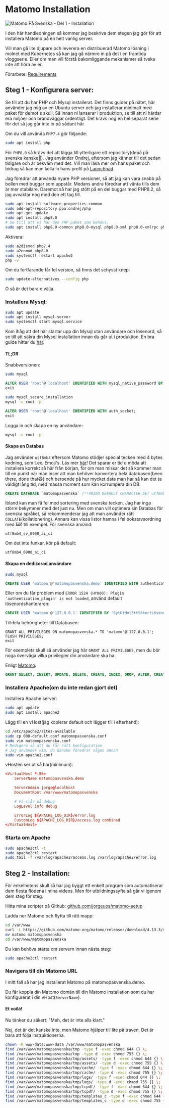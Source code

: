 # Matomo Installation

![Matomo På Svenska - Del 1 - Installation](../../images/MPS-1-Installation.png)

I den här handledningen så kommer jag beskriva dem stegen jag gör för att installera Matomo på en helt vanlig server.

Vill man gå lite djupare och leverera en distribuerad Matomo lösning i molnet med Kubernetes så kan jag gå närmre in på det i en framtida vloggserie. Eller om man vill förstå bakomliggande mekanismer så tveka inte att höra av er.


Förarbete:
[Requirements](https://matomo.org/docs/requirements/requirements/)


## Steg 1 - Konfigurera server:

Se till att du har PHP och Mysql installerat. Det finns guider på nätet, här använder jag mig av en Ubuntu server och jag installerar minimalt med paket för demot's skull. Så innan ni lanserar i produktion, se till att ni härdar era miljöer och brandväggar ordentligt. Det krävs nog en hel separat serie för det så jag går inte in på sådant här.

Om du vill använda `PHP7.4` gör följande:
```bash
sudo apt install php
```

För `PHP8.0` så krävs det att lägga till ytterligare ett repository(depå på svenska kanske🤔). Jag använder Ondrej, eftersom jag känner till det sedan tidigare och är bekväm med det. Vill man läsa mer om hans paket och bidrag så kan man kolla in hans profil på [Launchpad](https://launchpad.net/~ondrej).

Jag föredrar att använda nyare PHP versioner, så att jag kan vara snabb på bollen med buggar som uppstår. Medans andra föredrar att vänta tills dem är mer stabilare. Däremot så har jag stött på en del buggar med PHP8.2, så jag avvaktar nog med den ett tag till.

```bash
sudo apt install software-properties-common
sudo add-apt-repository ppa:ondrej/php
sudo apt-get update
sudo apt install php8.0
# Se till att vi har dem PHP paket som behövs.
sudo apt install php8.0-common php8.0-mysql php8.0-xml php8.0-xmlrpc php8.0-curl php8.0-gd php8.0-imagick php8.0-cli php8.0-dev php8.0-imap php8.0-mbstring php8.0-opcache php8.0-soap php8.0-zip php8.0-intl -y
```

Aktivera:
```bash
sudo a2dismod php7.4
sudo a2enmod php8.0
sudo systemctl restart apache2
php -v
```
Om du fortfarande får fel version, så finns det schysst knep:
```bash
sudo update-alternatives --config php
```
O så är det bara o välja.



### Installera Mysql:

```bash
sudo apt update
sudo apt install mysql-server
sudo systemctl start mysql.service
```
Kom ihåg att det här startar upp din Mysql utan användare och lösenord, så se till att säkra din Mysql installation innan du går ut i produktion. En bra guide hittar du [här](https://www.digitalocean.com/community/tutorials/how-to-install-mysql-on-ubuntu-20-04).

#### TL;DR

Snabbversionen:
```bash
sudo mysql
```
```sql
ALTER USER 'root'@'localhost' IDENTIFIED WITH mysql_native_password BY 'password';
exit
```
```bash
sudo mysql_secure_installation
mysql -u root -p
```
```sql
ALTER USER 'root'@'localhost' IDENTIFIED WITH auth_socket;
exit
```

Logga in och skapa en ny användare:
```bash
mysql -u root -p
```

#### Skapa en Databas

Jag använder `utf8mb4` eftersom Matomo stödjer special tecken med 4 bytes kodning, som t.ex. Emoji's. Läs mer [här](https://matomo.org/faq/how-to-update/how-to-convert-the-database-to-utf8mb4-charset/)!
Det sparar er tid o möda att installera korrekt så här från början, för om man missar det så kommer man till en punkt när man inser att man behöver konvertera hela databasen(been there, done that😅) och beroende på hur mycket data man har så kan det ta väldigt lång tid, med massa moment som kan korrumpera din DB.

```sql
CREATE DATABASE `matomopasvenska` /*!40100 DEFAULT CHARACTER SET utf8mb4 COLLATE utf8mb4_sv_0900_ai_ci */ /*!80016 DEFAULT ENCRYPTION='N' */
```
Ibland kan man få fel med sortering med svenska tecken. Jag har inga större bekymmer med det just nu. Men om man vill optimera sin Databas för svenska språket, så rekommenderar jag att man använder rätt `COLLATE`(kollationering). Annars kan vissa listor hamna i fel bokstavsordning med `ÅÄÖ` till exempel.
För svenska använd:
```
utf8mb4_sv_0900_ai_ci
```
Om det inte funkar, kör på default:
```
utf8mb4_0900_ai_ci
```

#### Skapa en dedikerad användare

```bash
sudo mysql
```
```sql
CREATE USER 'matomo'@'matomopasvenska.demo' IDENTIFIED WITH authentication_plugin BY 'BytUtMot3ttSäkertLösenord!';
```

Eller om du får problem med `ERROR 1524 (HY000): Plugin 'authentication_plugin' is not loaded`, använd default lösenordshanteraren:
```sql
CREATE USER 'matomo'@'127.0.0.1' IDENTIFIED BY 'BytUtMot3ttSäkertLösenord!';
```

Tilldela behörigheter till Databasen:
```
GRANT ALL PRIVILEGES ON matomopasvenska.* TO 'matomo'@'127.0.0.1';
FLUSH PRIVILEGES;
exit
```
För exemplets skull så använder jag här `GRANT ALL PRIVILEGES`, men du bör noga överväga vilka privilegier din användare ska ha.

Enligt [Matomo](https://matomo.org/faq/troubleshooting/how-do-i-check-if-my-mysql-user-has-all-required-grants/):
```sql
GRANT SELECT, INSERT, UPDATE, DELETE, CREATE, INDEX, DROP, ALTER, CREATE TEMPORARY TABLES, LOCK TABLES ON matomo_db_name_here.* TO 'matomo'@'localhost';
```

### Installera Apache(om du inte redan gjort det)

Installera Apache server:
```bash
sudo apt update
sudo apt install apache2
```

Lägg till en vHost(jag kopierar default och lägger till i efterhand):
```bash
cd /etc/apache2/sites-available
sudo cp 000-default.conf matomopasvenska.conf
sudo vim matomopasvenska.conf
# Redigera så att du får rätt konfiguration
# Jag använder vim, du kanske föredrar någon annan
sudo vim apache2.conf
```

vHosten ser ut så här(minimum):
```conf
<VirtualHost *:80>
	ServerName matomopasvenska.demo

	ServerAdmin jorge@localhost
	DocumentRoot /var/www/matomopasvenska

    # Vi slår på debug
	LogLevel info debug

	ErrorLog ${APACHE_LOG_DIR}/error.log
	CustomLog ${APACHE_LOG_DIR}/access.log combined
</VirtualHost>
```

### Starta om Apache
```bash
sudo apache2ctl -t
sudo apache2ctl restart
sudo tail -f /var/log/apache2/access.log /var/log/apache2/error.log
```


## Steg 2 - Installation:

För enkelhetens skull så har jag byggt ett enkelt program som automatiserar dem flesta flödena i mina videos. Men för utbildningssyfte så går vi igenom dem steg för steg.

Hitta mina scripter på Github: [github.com/jorgeuos/matomo-setup](https://github.com/jorgeuos/matomo-setup)

Ladda ner Matomo och flytta till rätt mapp:
```bash
cd /var/www
curl -L https://github.com/matomo-org/matomo/releases/download/4.13.3/matomo-4.13.3.tar.gz | tar -xz
mv matomo matomopasvenska
cd /var/www/matomopasvenska
```

Du kan behöva starta om servern innan nästa steg:
```bash
sudo apache2ctl restart
```

### Navigera till din Matomo URL

I mitt fall så har jag installerat Matomo på matomopasvenska.demo.

Du får koppla din Matomo domän till din Matomo installation som du har konfigurerat i din vHost(`ServerName`).


#### Et voilà!

Nu tänker du säkert: "Meh, det är inte alls klart."

Nej, det är det kanske inte, men Matomo hjälper till lite på traven. Det är bara att följa instruktionerna.

```bash
chown -R www-data:www-data /var/www/matomopasvenska
find /var/www/matomopasvenska/tmp -type f -exec chmod 644 {} \;
find /var/www/matomopasvenska/tmp -type d -exec chmod 755 {} \;
find /var/www/matomopasvenska/tmp/assets/ -type f -exec chmod 644 {} \;
find /var/www/matomopasvenska/tmp/assets/ -type d -exec chmod 755 {} \;
find /var/www/matomopasvenska/tmp/cache/ -type f -exec chmod 644 {} \;
find /var/www/matomopasvenska/tmp/cache/ -type d -exec chmod 755 {} \;
find /var/www/matomopasvenska/tmp/logs/ -type f -exec chmod 644 {} \;
find /var/www/matomopasvenska/tmp/logs/ -type d -exec chmod 755 {} \;
find /var/www/matomopasvenska/tmp/tcpdf/ -type f -exec chmod 644 {} \;
find /var/www/matomopasvenska/tmp/tcpdf/ -type d -exec chmod 755 {} \;
find /var/www/matomopasvenska/tmp/templates_c -type f -exec chmod 644 {} \;
find /var/www/matomopasvenska/tmp/templates_c -type d -exec chmod 755 {} \;
```